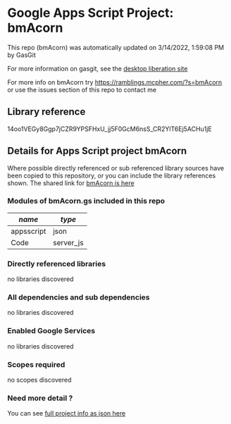 # Google Apps Script Project: bmAcorn
This repo (bmAcorn) was automatically updated on 3/14/2022, 1:59:08 PM by GasGit

For more information on gasgit, see the [desktop liberation site](https://ramblings.mcpher.com/drive-sdk-and-github/migrategasgit/ "desktop liberation")

For more info on bmAcorn try https://ramblings.mcpher.com/?s=bmAcorn or use the issues section of this repo to contact me
## Library reference
14oo1VEGy8Ggp7jCZR9YPSFHxU_jj5F0GcM6nsS_CR2YlT6Ej5ACHu1jE


## Details for Apps Script project bmAcorn
Where possible directly referenced or sub referenced library sources have been copied to this repository, or you can include the library references shown. 
The shared link for [bmAcorn is here](https://script.google.com/d/14oo1VEGy8Ggp7jCZR9YPSFHxU_jj5F0GcM6nsS_CR2YlT6Ej5ACHu1jE/edit?usp=sharing "open in the GAS IDE")

### Modules of bmAcorn.gs included in this repo
*name*|*type*
--- | --- 
appsscript| json
Code| server_js
### Directly referenced libraries
no libraries discovered
### All dependencies and sub dependencies
no libraries discovered
### Enabled Google Services
no libraries discovered
### Scopes required
no scopes discovered
### Need more detail ?
You can see [full project info as json here](info.json)
